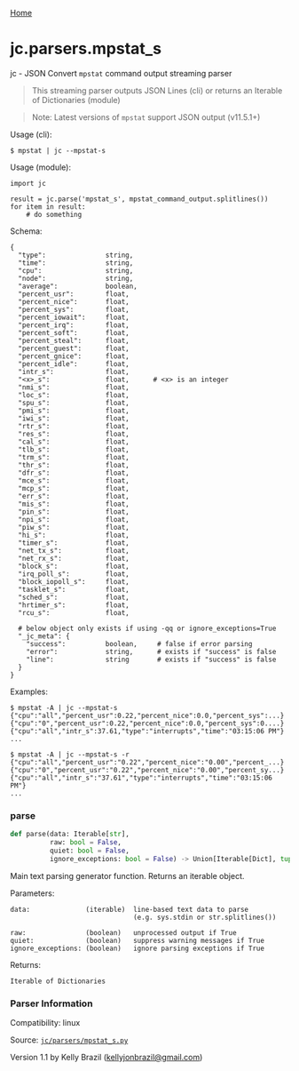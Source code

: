 [Home](https://kellyjonbrazil.github.io/jc/)
<a id="jc.parsers.mpstat_s"></a>

# jc.parsers.mpstat_s

jc - JSON Convert `mpstat` command output streaming parser

> This streaming parser outputs JSON Lines (cli) or returns an Iterable of
> Dictionaries (module)

> Note: Latest versions of `mpstat` support JSON output (v11.5.1+)

Usage (cli):

    $ mpstat | jc --mpstat-s

Usage (module):

    import jc

    result = jc.parse('mpstat_s', mpstat_command_output.splitlines())
    for item in result:
        # do something

Schema:

    {
      "type":               string,
      "time":               string,
      "cpu":                string,
      "node":               string,
      "average":            boolean,
      "percent_usr":        float,
      "percent_nice":       float,
      "percent_sys":        float,
      "percent_iowait":     float,
      "percent_irq":        float,
      "percent_soft":       float,
      "percent_steal":      float,
      "percent_guest":      float,
      "percent_gnice":      float,
      "percent_idle":       float,
      "intr_s":             float,
      "<x>_s":              float,      # <x> is an integer
      "nmi_s":              float,
      "loc_s":              float,
      "spu_s":              float,
      "pmi_s":              float,
      "iwi_s":              float,
      "rtr_s":              float,
      "res_s":              float,
      "cal_s":              float,
      "tlb_s":              float,
      "trm_s":              float,
      "thr_s":              float,
      "dfr_s":              float,
      "mce_s":              float,
      "mcp_s":              float,
      "err_s":              float,
      "mis_s":              float,
      "pin_s":              float,
      "npi_s":              float,
      "piw_s":              float,
      "hi_s":               float,
      "timer_s":            float,
      "net_tx_s":           float,
      "net_rx_s":           float,
      "block_s":            float,
      "irq_poll_s":         float,
      "block_iopoll_s":     float,
      "tasklet_s":          float,
      "sched_s":            float,
      "hrtimer_s":          float,
      "rcu_s":              float,

      # below object only exists if using -qq or ignore_exceptions=True
      "_jc_meta": {
        "success":          boolean,     # false if error parsing
        "error":            string,      # exists if "success" is false
        "line":             string       # exists if "success" is false
      }
    }

Examples:

    $ mpstat -A | jc --mpstat-s
    {"cpu":"all","percent_usr":0.22,"percent_nice":0.0,"percent_sys":...}
    {"cpu":"0","percent_usr":0.22,"percent_nice":0.0,"percent_sys":0....}
    {"cpu":"all","intr_s":37.61,"type":"interrupts","time":"03:15:06 PM"}
    ...

    $ mpstat -A | jc --mpstat-s -r
    {"cpu":"all","percent_usr":"0.22","percent_nice":"0.00","percent_...}
    {"cpu":"0","percent_usr":"0.22","percent_nice":"0.00","percent_sy...}
    {"cpu":"all","intr_s":"37.61","type":"interrupts","time":"03:15:06 PM"}
    ...

<a id="jc.parsers.mpstat_s.parse"></a>

### parse

```python
def parse(data: Iterable[str],
          raw: bool = False,
          quiet: bool = False,
          ignore_exceptions: bool = False) -> Union[Iterable[Dict], tuple]
```

Main text parsing generator function. Returns an iterable object.

Parameters:

    data:              (iterable)  line-based text data to parse
                                   (e.g. sys.stdin or str.splitlines())

    raw:               (boolean)   unprocessed output if True
    quiet:             (boolean)   suppress warning messages if True
    ignore_exceptions: (boolean)   ignore parsing exceptions if True

Returns:

    Iterable of Dictionaries

### Parser Information
Compatibility:  linux

Source: [`jc/parsers/mpstat_s.py`](https://github.com/kellyjonbrazil/jc/blob/master/jc/parsers/mpstat_s.py)

Version 1.1 by Kelly Brazil (kellyjonbrazil@gmail.com)

